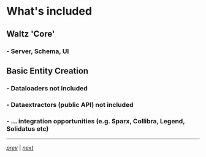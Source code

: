 # What's included

## Waltz 'Core'
### - Server, Schema, UI

## Basic Entity Creation
### - Dataloaders not included
### - Dataextractors (public API) not included
### - ... integration opportunities (e.g. Sparx, Collibra, Legend, Solidatus etc)

----

_[prev](35_setup_diagram.md)_ |
_[next](50_setup.md)_
